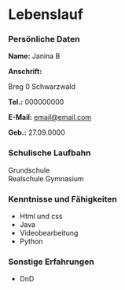 
# Lebenslauf

### Persönliche Daten

**Name:** Janina B

**Anschrift:** 

Breg 0 
Schwarzwald 

**Tel.:** 000000000

**E-Mail:** email@email.com

**Geb.:** 27.09.0000

### Schulische Laufbahn

Grundschule  
Realschule 
Gymnasium 

### Kenntnisse und Fähigkeiten

- Html und css
- Java 
- Videobearbeitung
- Python

### Sonstige Erfahrungen

- DnD 

